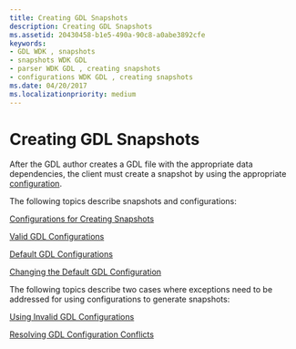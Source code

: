 ```yaml
---
title: Creating GDL Snapshots
description: Creating GDL Snapshots
ms.assetid: 20430458-b1e5-490a-90c8-a0abe3892cfe
keywords:
- GDL WDK , snapshots
- snapshots WDK GDL
- parser WDK GDL , creating snapshots
- configurations WDK GDL , creating snapshots
ms.date: 04/20/2017
ms.localizationpriority: medium
---
```


# Creating GDL Snapshots


After the GDL author creates a GDL file with the appropriate data dependencies, the client must create a snapshot by using the appropriate [configuration](gdl-configurations.md).

The following topics describe snapshots and configurations:

[Configurations for Creating Snapshots](configurations-for-creating-snapshots.md)

[Valid GDL Configurations](valid-gdl-configurations.md)

[Default GDL Configurations](default-gdl-configurations.md)

[Changing the Default GDL Configuration](changing-the-default-gdl-configuration.md)

The following topics describe two cases where exceptions need to be addressed for using configurations to generate snapshots:

[Using Invalid GDL Configurations](using-invalid-gdl-configurations.md)

[Resolving GDL Configuration Conflicts](resolving-gdl-configuration-conflicts.md)

 

 




